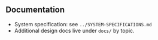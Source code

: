 ## Documentation

- System specification: see `../SYSTEM-SPECIFICATIONS.md`
- Additional design docs live under `docs/` by topic.


